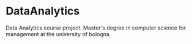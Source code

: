 # DataAnalytics
Data Analytics course project.  Master's degree in computer science for management at the university of bologna
